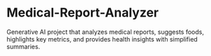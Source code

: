 # Medical-Report-Analyzer
Generative AI project  that analyzes medical reports, suggests foods, highlights key metrics, and provides health insights with simplified summaries.
